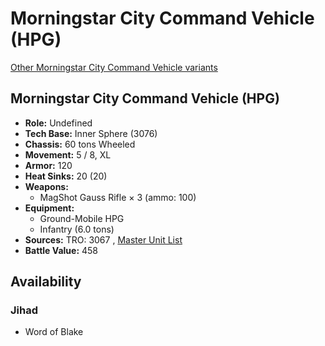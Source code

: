 # Morningstar City Command Vehicle (HPG) 

[Other Morningstar City Command Vehicle variants](../morningstar_city_command_vehicle.md) 

## Morningstar City Command Vehicle (HPG) 

- **Role:** Undefined 
- **Tech Base:** Inner Sphere (3076) 
- **Chassis:** 60 tons Wheeled 
- **Movement:** 5 / 8, XL 
- **Armor:** 120 
- **Heat Sinks:** 20 (20) 
- **Weapons:** 
  - MagShot Gauss Rifle × 3 (ammo: 100) 
- **Equipment:** 
  - Ground-Mobile HPG 
  - Infantry (6.0 tons) 
- **Sources:** TRO: 3067 , [Master Unit List](http://masterunitlist.info/Unit/Details/5733) 
- **Battle Value:** 458 

## Availability 

### Jihad 

- Word of Blake 

